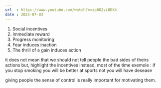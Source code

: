```yaml
---
url  : https://www.youtube.com/watch?v=xp0O2vi8DX4
date : 2023-07-03
---
```


1. Social incentives
2. Immediate reward
3. Progress monitoring
4. Fear induces inaction
5. The thrill of a gain induces action

it does not mean that we should not tell people the bad sides of theirs actions but, highlight the incentives instead, most of the time 
exemole  : if you stop smoking you will be better at sports 
not you will have desease

giving people the sense of control is really important for motivating them.